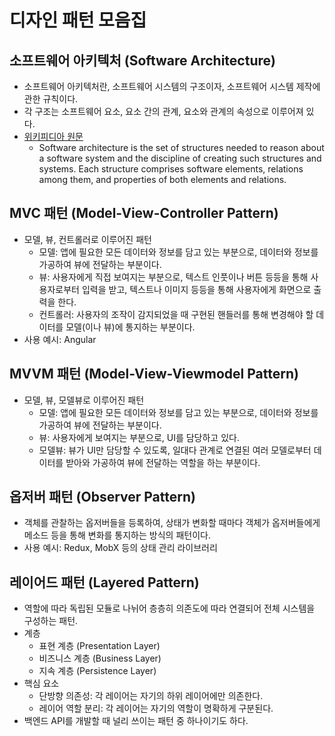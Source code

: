 # 디자인 패턴 모음집

## 소프트웨어 아키텍처 (Software Architecture)
- 소프트웨어 아키텍처란, 소프트웨어 시스템의 구조이자, 소프트웨어 시스템 제작에 관한 규칙이다.
- 각 구조는 소프트웨어 요소, 요소 간의 관계, 요소와 관계의 속성으로 이루어져 있다.
- [위키피디아 원문](https://en.wikipedia.org/wiki/Software_architecture)
  - Software architecture is the set of structures needed to reason about a software system and the discipline of creating such structures and systems. Each structure comprises software elements, relations among them, and properties of both elements and relations.

## MVC 패턴 (Model-View-Controller Pattern)
- 모델, 뷰, 컨트롤러로 이루어진 패턴
  - 모델: 앱에 필요한 모든 데이터와 정보를 담고 있는 부분으로, 데이터와 정보를 가공하여 뷰에 전달하는 부분이다.
  - 뷰: 사용자에게 직접 보여지는 부분으로, 텍스트 인풋이나 버튼 등등을 통해 사용자로부터 입력을 받고, 텍스트나 이미지 등등을 통해 사용자에게 화면으로 출력을 한다.
  - 컨트롤러: 사용자의 조작이 감지되었을 때 구현된 핸들러를 통해 변경해야 할 데이터를 모델(이나 뷰)에 통지하는 부분이다.
- 사용 예시: Angular

## MVVM 패턴 (Model-View-Viewmodel Pattern)
- 모델, 뷰, 모델뷰로 이루어진 패턴
  - 모델: 앱에 필요한 모든 데이터와 정보를 담고 있는 부분으로, 데이터와 정보를 가공하여 뷰에 전달하는 부분이다.
  - 뷰: 사용자에게 보여지는 부분으로, UI를 담당하고 있다.
  - 모델뷰: 뷰가 UI만 담당할 수 있도록, 일대다 관계로 연결된 여러 모델로부터 데이터를 받아와 가공하여 뷰에 전달하는 역할을 하는 부분이다.

## 옵저버 패턴 (Observer Pattern)
- 객체를 관찰하는 옵저버들을 등록하여, 상태가 변화할 때마다 객체가 옵저버들에게 메소드 등을 통해 변화를 통지하는 방식의 패턴이다.
- 사용 예시: Redux, MobX 등의 상태 관리 라이브러리

## 레이어드 패턴 (Layered Pattern)
- 역할에 따라 독립된 모듈로 나뉘어 층층히 의존도에 따라 연결되어 전체 시스템을 구성하는 패턴.
- 계층
  - 표현 계층 (Presentation Layer)
  - 비즈니스 계층 (Business Layer)
  - 지속 계층 (Persistence Layer)
- 핵심 요소
  - 단방향 의존성: 각 레이어는 자기의 하위 레이어에만 의존한다.
  - 레이어 역할 분리: 각 레이어는 자기의 역할이 명확하게 구분된다.
- 백엔드 API를 개발할 때 널리 쓰이는 패턴 중 하나이기도 하다.
